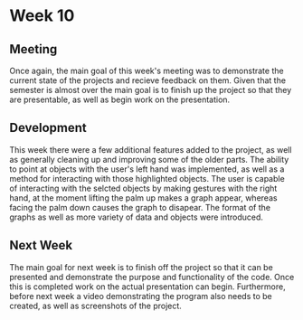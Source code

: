# Week 10

## Meeting
Once again, the main goal of this week's meeting was to demonstrate the current state of the projects and recieve feedback on them. Given that the semester is almost over the main goal is to finish up the project so that they are presentable, as well as begin work on the presentation.
## Development
This week there were a few additional features added to the project, as well as generally cleaning up and improving some of the older parts. The ability to point at objects with the user's left hand was implemented, as well as a method for interacting with those highlighted objects. The user is capable of interacting with the selcted objects by making gestures with the right hand, at the moment lifting the palm up makes a graph appear, whereas facing the palm down causes the graph to disapear. The format of the graphs as well as more variety of data and objects were introduced.

## Next Week
The main goal for next week is to finish off the project so that it can be presented and demonstrate the purpose and functionality of the code. Once this is completed work on the actual presentation can begin. Furthermore, before next week a video demonstrating the program also needs to be created, as well as screenshots of the project.
